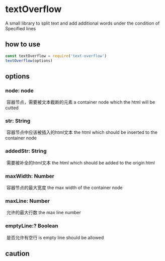 # textOverflow
A small library to split text and add additional words under the condition of Specified lines
## how to use
``` javascript
const textOverflow = require('text-overflow')
textOverflow(options)
```
## options
### node: node
  容器节点，需要被文本截断的元素
  a container node which the html will be cutted
### str: String
  容器节点中应该被插入的html文本
  the html which should be inserted to the container node
### addedStr: String
  需要被补全的html文本
  the html which should be added to the origin html
### maxWidth: Number
  容器节点的最大宽度
  the max width of the container node
### maxLine: Number
  允许的最大行数
  the max line number
### emptyLine:? Boolean
  是否允许有空行
  is empty line should be allowed
## caution
  
